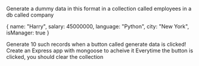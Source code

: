  Generate a dummy data in this format in a collection called employees in a db called company

 {
     name: "Harry",
     salary: 45000000,
     language: "Python",
     city: "New York",
     isManager: true
 }

 Generate 10 such records when a button called generate data is clicked!
 Create an Express app with mongoose to acheive it
 Everytime the button is clicked, you should clear the collection 

